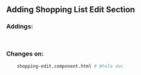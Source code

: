 ## Adding Shopping List Edit Section ##

### Addings: ###
```sh
    
```

### Changes on: ###
```sh
    shopping-edit.component.html # Whole doc
```
